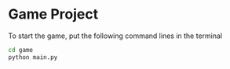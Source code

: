# Game Project

To start the game, put the following command lines in the terminal

```sh
cd game
python main.py
```
